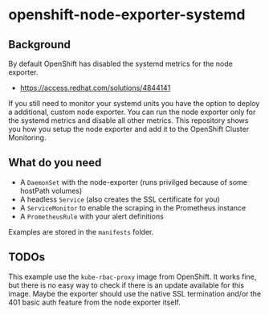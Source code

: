 # openshift-node-exporter-systemd

## Background

By default OpenShift has disabled the systemd metrics for the node exporter.

- https://access.redhat.com/solutions/4844141

If you still need to monitor your systemd units you have the option to deploy a additional, custom node exporter. You can run the node exporter only for the systemd metrics and disable all other metrics. This repository shows you how you setup the node exporter and add it to the OpenShift Cluster Monitoring.

## What do you need

- A `DaemonSet` with the node-exporter (runs privilged because of some hostPath volumes)
- A headless `Service` (also creates the SSL certificate for you)
- A `ServiceMonitor` to enable the scraping in the Prometheus instance
- A `PrometheusRule` with your alert definitions

Examples are stored in the `manifests` folder.

## TODOs

This example use the `kube-rbac-proxy` image from OpenShift. It works fine, but there is no easy way to check if there is an update available for this image. Maybe the exporter should use the native SSL termination and/or the 401 basic auth feature from the node exporter itself.
